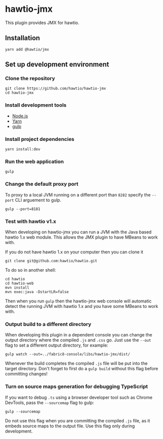 # hawtio-jmx

This plugin provides JMX for hawtio.

## Installation

```
yarn add @hawtio/jmx
```

## Set up development environment

### Clone the repository

```
git clone https://github.com/hawtio/hawtio-jmx
cd hawtio-jmx
```

### Install development tools

* [Node.js](http://nodejs.org)
* [Yarn](https://yarnpkg.com)
* [gulp](http://gulpjs.com/)

### Install project dependencies

```
yarn install:dev
```

### Run the web application

```
gulp
```

### Change the default proxy port

To proxy to a local JVM running on a different port than `8282` specify the `--port` CLI arguement to gulp.

```
gulp --port=8181
```

### Test with hawtio v1.x

When developing on hawtio-jmx you can run a JVM with the Java based hawtio 1.x web module. This allows the JMX plugin to have MBeans to work with.

If you do not have hawtio 1.x on your computer then you can clone it

    git clone git@github.com:hawtio/hawtio.git

To do so in another shell:

    cd hawtio
    cd hawtio-web
    mvn install
    mvn exec:java -DstartLR=false

Then when you run `gulp` then the hawtio-jmx web console will automatic detect the running JVM with hawtio 1.x and you have some MBeans to work with.

### Output build to a different directory

When developing this plugin in a dependent console you can change the output directory where the compiled `.js` and `.css` go.  Just use the `--out` flag to set a different output directory, for example:

    gulp watch --out=../fabric8-console/libs/hawtio-jmx/dist/

Whenever the build completes the compiled `.js` file will be put into the target directory.  Don't forget to first do a `gulp build` without this flag before committing changes!

### Turn on source maps generation for debugging TypeScript

If you want to debug `.ts` using a browser developer tool such as Chrome DevTools, pass the `--sourcemap` flag to gulp:

    gulp --sourcemap

Do not use this flag when you are committing the compiled `.js` file, as it embeds source maps to the output file. Use this flag only during development.

